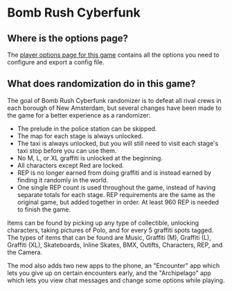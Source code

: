 # Bomb Rush Cyberfunk

## Where is the options page?

The [player options page for this game](../player-options) contains all the options you need to configure and export 
a config file.

## What does randomization do in this game?

The goal of Bomb Rush Cyberfunk randomizer is to defeat all rival crews in each borough of New Amsterdam, but several 
changes have been made to the game for a better experience as a randomizer:

- The prelude in the police station can be skipped.
- The map for each stage is always unlocked.
- The taxi is always unlocked, but you will still need to visit each stage's taxi stop before you can use them.
- No M, L, or XL graffiti is unlocked at the beginning.
- All characters except Red are locked.
- REP is no longer earned from doing graffiti and is instead earned by finding it randomly in the world.
- One single REP count is used throughout the game, instead of having separate totals for each stage. REP requirements 
are the same as the original game, but added together in order. At least 960 REP is needed to finish the game.

Items can be found by picking up any type of collectible, unlocking characters, taking pictures of Polo, and for every 
5 graffiti spots tagged. The types of items that can be found are Music, Graffiti (M), Graffiti (L), Graffiti (XL), 
Skateboards, Inline Skates, BMX, Outifts, Characters, REP, and the Camera.

The mod also adds two new apps to the phone, an "Encounter" app which lets you give up on certain encounters early, and 
the "Archipelago" app which lets you view chat messages and change some options while playing.